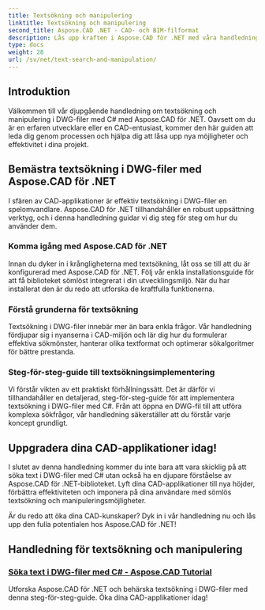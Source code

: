 ```yaml
---
title: Textsökning och manipulering
linktitle: Textsökning och manipulering
second_title: Aspose.CAD .NET - CAD- och BIM-filformat
description: Lås upp kraften i Aspose.CAD för .NET med våra handledningar om hur du söker efter text i DWG-filer med C#. Lyft dina CAD-kunskaper och förbättra dina applikationer.
type: docs
weight: 28
url: /sv/net/text-search-and-manipulation/
---
```


## Introduktion

Välkommen till vår djupgående handledning om textsökning och manipulering i DWG-filer med C# med Aspose.CAD för .NET. Oavsett om du är en erfaren utvecklare eller en CAD-entusiast, kommer den här guiden att leda dig genom processen och hjälpa dig att låsa upp nya möjligheter och effektivitet i dina projekt.

## Bemästra textsökning i DWG-filer med Aspose.CAD för .NET

I sfären av CAD-applikationer är effektiv textsökning i DWG-filer en spelomvandlare. Aspose.CAD för .NET tillhandahåller en robust uppsättning verktyg, och i denna handledning guidar vi dig steg för steg om hur du använder dem.

### Komma igång med Aspose.CAD för .NET

Innan du dyker in i krångligheterna med textsökning, låt oss se till att du är konfigurerad med Aspose.CAD för .NET. Följ vår enkla installationsguide för att få biblioteket sömlöst integrerat i din utvecklingsmiljö. När du har installerat den är du redo att utforska de kraftfulla funktionerna.

### Förstå grunderna för textsökning

Textsökning i DWG-filer innebär mer än bara enkla frågor. Vår handledning fördjupar sig i nyanserna i CAD-miljön och lär dig hur du formulerar effektiva sökmönster, hanterar olika textformat och optimerar sökalgoritmer för bättre prestanda.

### Steg-för-steg-guide till textsökningsimplementering

Vi förstår vikten av ett praktiskt förhållningssätt. Det är därför vi tillhandahåller en detaljerad, steg-för-steg-guide för att implementera textsökning i DWG-filer med C#. Från att öppna en DWG-fil till att utföra komplexa sökfrågor, vår handledning säkerställer att du förstår varje koncept grundligt. 

## Uppgradera dina CAD-applikationer idag!

I slutet av denna handledning kommer du inte bara att vara skicklig på att söka text i DWG-filer med C# utan också ha en djupare förståelse av Aspose.CAD för .NET-biblioteket. Lyft dina CAD-applikationer till nya höjder, förbättra effektiviteten och imponera på dina användare med sömlös textsökning och manipuleringsmöjligheter.

Är du redo att öka dina CAD-kunskaper? Dyk in i vår handledning nu och lås upp den fulla potentialen hos Aspose.CAD för .NET!
## Handledning för textsökning och manipulering
### [Söka text i DWG-filer med C# - Aspose.CAD Tutorial](./searching-text-in-dwg-files/)
Utforska Aspose.CAD för .NET och behärska textsökning i DWG-filer med denna steg-för-steg-guide. Öka dina CAD-applikationer idag!